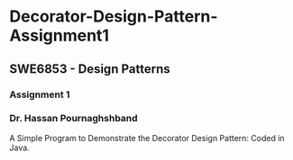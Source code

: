 # Decorator-Design-Pattern-Assignment1

## SWE6853 - Design Patterns  
### Assignment 1  
### Dr. Hassan Pournaghshband

A Simple Program to Demonstrate the Decorator Design Pattern: Coded in Java.

